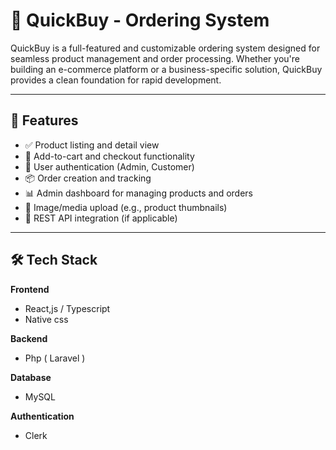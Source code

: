 # 🛒 QuickBuy - Ordering System

QuickBuy is a full-featured and customizable ordering system designed for seamless product management and order processing. Whether you're building an e-commerce platform or a business-specific solution, QuickBuy provides a clean foundation for rapid development.

---

## 🚀 Features

- ✅ Product listing and detail view
- 🛒 Add-to-cart and checkout functionality
- 🔐 User authentication (Admin, Customer)
- 📦 Order creation and tracking
- 📊 Admin dashboard for managing products and orders
- 📁 Image/media upload (e.g., product thumbnails)
- 🔧 REST API integration (if applicable)

---

## 🛠 Tech Stack
**Frontend**
- React,js / Typescript
- Native css
  
**Backend**
- Php ( Laravel )

**Database**
- MySQL

**Authentication**
- Clerk 
